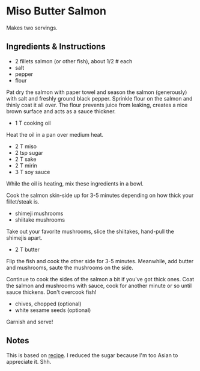 # Miso Butter Salmon

Makes two servings.

## Ingredients & Instructions

- 2 fillets salmon (or other fish), about 1/2 # each
- salt
- pepper
- flour

Pat dry the salmon with paper towel and season the salmon (generously) with salt and freshly ground black pepper. Sprinkle flour on the salmon and thinly coat it all over. The flour prevents juice from leaking, creates a nice brown surface and acts as a sauce thickner.

- 1 T cooking oil

Heat the oil in a pan over medium heat.

- 2 T miso
- 2 tsp sugar
- 2 T sake
- 2 T mirin
- 3 T soy sauce

While the oil is heating, mix these ingredients in a bowl.

Cook the salmon skin-side up for 3-5 minutes depending on how thick your fillet/steak is. 

- shimeji mushrooms
- shiitake mushrooms

Take out your favorite mushrooms, slice the shiitakes, hand-pull the shimejis apart.

- 2 T butter

Flip the fish and cook the other side for 3-5 minutes. Meanwhile, add butter and mushrooms, saute the mushrooms on the side. 

Continue to cook the sides of the salmon a bit if you've got thick ones. Coat the salmon and mushrooms with sauce, cook for another minute or so until sauce thickens. Don't overcook fish!

- chives, chopped (optional)
- white sesame seeds (optional)

Garnish and serve!

## Notes

This is based on [recipe][1]. I reduced the sugar because I'm too Asian to appreciate it. Shh.

[1]: https://www.justonecookbook.com/miso-butter-salmon "Original Recipe"